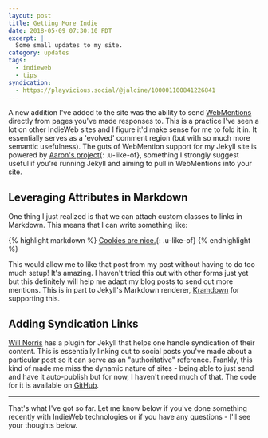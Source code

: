 ```yaml
---
layout: post
title: Getting More Indie
date: 2018-05-09 07:30:10 PDT
excerpt: |
  Some small updates to my site.
category: updates
tags:
  - indieweb
  - tips
syndication:
  - https://playvicious.social/@jalcine/100001100841226841
---
```


A new addition I've added to the site was the ability to send [WebMentions][1]
directly from pages you've made responses to. This is a practice I've seen a lot
on other IndieWeb sites and I figure it'd make sense for me to fold it in. It
essentially serves as a 'evolved' comment region (but with so much more semantic
usefulness). The guts of WebMention support for my Jekyll site is powered by
[Aaron's project][2]{: .u-like-of}, something I strongly suggest useful if you're running
Jekyll and aiming to pull in WebMentions into your site.

## Leveraging Attributes in Markdown
One thing I just realized is that we can attach custom classes to links in
Markdown. This means that I can write something like:

{% highlight markdown %}
[Cookies are nice.](https://magic.com){: .u-like-of}
{% endhighlight %}

This would allow me to like that post from my post without having to do too much
setup! It's amazing. I haven't tried this out with other forms just yet but this
definitely will help me adapt my blog posts to send out more mentions. This is
in part to Jekyll's Markdown renderer, [Kramdown][3] for supporting this.

## Adding Syndication Links
[Will Norris][4] has a plugin for Jekyll that helps one handle syndication of
their content. This is essentially linking out to social posts you've made about
a particular post so it can serve as an "authoritative" reference. Frankly, this
kind of made me miss the dynamic nature of sites - being able to just send and
have it auto-publish but for now, I haven't need much of that. The code for it
is available on [GitHub][5].

---
That's what I've got so far. Let me know below if you've done something recently
with IndieWeb technologies or if you have any questions - I'll see your thoughts
below.

[1]: https://indieweb.org/webmention.io
[2]: https://www.aaron-gustafson.com/notebook/enabling-webmentions-in-jekyll/
[3]: https://kramdown.gettalong.org/options.html
[4]: https://willnorris.com/
[5]: https://github.com/willnorris/willnorris.com/blob/master/src/_plugins/syndication.rb
